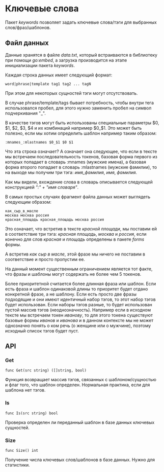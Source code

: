 # Ключевые слова

Пакет *keywords* позволяет задать ключевые слова/тэги для выбранных слов/фраз/шаблонов.

## Файл данных

Данные хранятся в файле *data.txt*, который встраиваются в библиотеку при помощи *go:embed*,
а загрузка производится на этапе инициализации пакета *keywords*.

Каждая строка данных имеет следующий формат:

```plaintext
word|phrase|template tag1 tag2 ... tagN
```

При этом для некоторых сущностей тэги могут отсутствовать.

В случае phrase/template/tags бывает потребность, чтобы внутри тега использовался пробел, для этого
нужно заменить пробел на символ подчеркивания "_".

В качестве тэгов могут быть использованы специальные параметры $0, $1, $2, $3, $4 и их комбинаций
например $0_$1. Это может быть полезно, если мы хотим определить шаблон например таким образом:

```plaintext
:mnames_:mlastnames $0_$1 $0 $1
```

Что эта строка означает? А означает она следующее, что если в тексте мы встречаем последовательность
токенов, базовая форма первого из которых попадает в словарь :mnames (мужские имена), а базовая
форма второго попадает в словарь :mlastnames (мужские фамилии), то на выходе мы получим три тэга:
*имя_фамилия*, *имя*, *фамилия*.

Как мы видели, вхождение слова в словарь описывается следующей конструкцией *":" + "имя словаря"*.

В самых простых случаях фрагмент файла данных может выглядеть следующим образом:

```plaintext
как_сыр_в_масле
москва москва россия
красная_площадь красная_площадь москва россия
```

Это означает, что встретив в тексте *красной площади*, мы поставим ей в соответствие три тэга: *красная площадь*,
*москва* и *россия*, если конечно для слов *красная* и *площадь* определены в пакете *forms* формы.

А встретив *как сыр в масле*, этой фразе мы ничего не поставим в соответствие и просто пропустим ее.

На данный момент существенным ограничением является тот факте, что фразы и шаблоны могут содержать не более чем
5 токенов.

Более приоритетной считается более длинная фраза или шаблон. Если есть фраза и шаблон одинаковой длины то
приоритет будет отдано конкретной фразе, а не шаблону. Если есть просто две фразы подходящие и
они имеют идентичный набор тэгов, то этот набор тэгов будет использован. Если наборы тэгов разные, то будет использован пустой
массив тэгов (неоднозначность). Например если в исходном тексте мы встречаем токен *иванову*, то для этого токена существуют
базовые формы *иванов* и *иванова* и в данном контексте мы не может однозначно понять о ком речь (о женщине или
о мужчине), поэтому исходный список тэгов будет пуст.

## API

### Get

```golang
func Get(src string) ([]string, bool)
```

Функция возвращает массив тэгов, связанных с шаблоном/сущностью и флаг того, что шаблон определен.
Нормальная практика, если для шаблона нет тэгов.

### Is

```golang
func Is(src string) bool
```

Проверка определен ли переданный шаблон в базе данных ключевых сущностей.

### Size

```golang
func Size() int
```

Получение числа ключевых слов/шаблонов в базе данных. Нужно для статистики.
